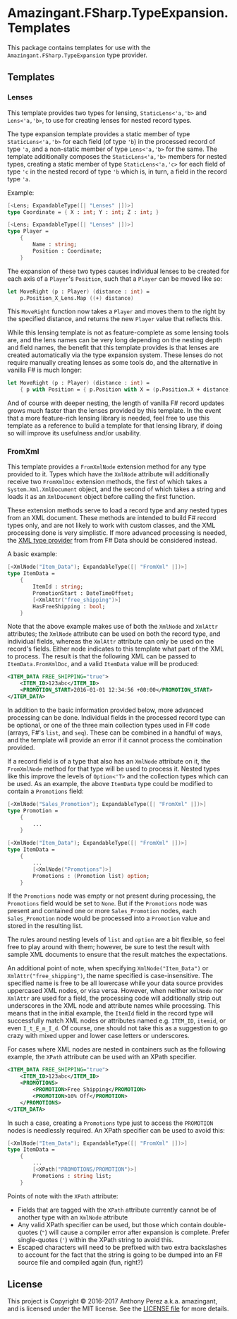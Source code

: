Amazingant.FSharp.TypeExpansion.Templates
=========================================

This package contains templates for use with the
`Amazingant.FSharp.TypeExpansion` type provider.


Templates
---------

### Lenses

This template provides two types for lensing, `StaticLens<'a,'b>` and
`Lens<'a,'b>`, to use for creating lenses for nested record types.

The type expansion template provides a static member of type `StaticLens<'a,'b>`
for each field (of type `'b`) in the processed record of type `'a`, and a
non-static member of type `Lens<'a,'b>` for the same. The template additionally
composes the `StaticLens<'a,'b>` members for nested types, creating a static
member of type `StaticLens<'a,'c>` for each field of type `'c` in the nested
record of type `'b` which is, in turn, a field in the record type `'a`.

Example:

```FSharp
[<Lens; ExpandableType([| "Lenses" |])>]
type Coordinate = { X : int; Y : int; Z : int; }

[<Lens; ExpandableType([| "Lenses" |])>]
type Player =
    {
        Name : string;
        Position : Coordinate;
    }
```

The expansion of these two types causes individual lenses to be created for each
axis of a `Player`'s `Position`, such that a `Player` can be moved like so:

```FSharp
let MoveRight (p : Player) (distance : int) =
    p.Position_X_Lens.Map ((+) distance)
```

This `MoveRight` function now takes a `Player` and moves them to the right by
the specified distance, and returns the new `Player` value that reflects this.


While this lensing template is not as feature-complete as some lensing tools
are, and the lens names can be very long depending on the nesting depth and
field names, the benefit that this template provides is that lenses are created
automatically via the type expansion system. These lenses do not require
manually creating lenses as some tools do, and the alternative in vanilla F# is
much longer:

```FSharp
let MoveRight (p : Player) (distance : int) =
    { p with Position = { p.Position with X = (p.Position.X + distance) } }
```

And of course with deeper nesting, the length of vanilla F# record updates grows
much faster than the lenses provided by this template. In the event that a more
feature-rich lensing library is needed, feel free to use this template as a
reference to build a template for that lensing library, if doing so will improve
its usefulness and/or usability.


### FromXml

This template provides a `FromXmlNode` extension method for any type provided to
it. Types which have the `XmlNode` attribute will additionally receive two
`FromXmlDoc` extension methods, the first of which takes a
`System.Xml.XmlDocument` object, and the second of which takes a string and
loads it as an `XmlDocument` object before calling the first function.

These extension methods serve to load a record type and any nested types from an
XML document. These methods are intended to build F# record types only, and are
not likely to work with custom classes, and the XML processing done is very
simplistic. If more advanced processing is needed, the [XML type
provider][xml-provider] from from F# Data should be considered instead.

A basic example:

```FSharp
[<XmlNode("Item_Data"); ExpandableType([| "FromXml" |])>]
type ItemData =
    {
        ItemId : string;
        PromotionStart : DateTimeOffset;
        [<XmlAttr("free_shipping")>]
        HasFreeShipping : bool;
    }
```

Note that the above example makes use of both the `XmlNode` and `XmlAttr`
attributes; the `XmlNode` attribute can be used on both the record type, and
individual fields, whereas the `XmlAttr` attribute can only be used on the
record's fields. Either node indicates to this template what part of the XML to
process. The result is that the following XML can be passed to
`ItemData.FromXmlDoc`, and a valid `ItemData` value will be produced:

```XML
<ITEM_DATA FREE_SHIPPING="true">
    <ITEM_ID>123abc</ITEM_ID>
    <PROMOTION_START>2016-01-01 12:34:56 +00:00</PROMOTION_START>
</ITEM_DATA>
```

In addition to the basic information provided below, more advanced processing
can be done. Individual fields in the processed record type can be optional, or
one of the three main collection types used in F# code (arrays, F#'s `list`, and
`seq`). These can be combined in a handful of ways, and the template will
provide an error if it cannot process the combination provided.

If a record field is of a type that also has an `XmlNode` attribute on it, the
`FromXmlNode` method for that type will be used to process it. Nested types like
this improve the levels of `Option<'T>` and the collection types which can be
used. As an example, the above `ItemData` type could be modified to contain a
`Promotions` field:

```FSharp
[<XmlNode("Sales_Promotion"); ExpandableType([| "FromXml" |])>]
type Promotion =
    {
        ...
    }

[<XmlNode("Item_Data"); ExpandableType([| "FromXml" |])>]
type ItemData =
    {
        ...
        [<XmlNode("Promotions")>]
        Promotions : (Promotion list) option;
    }
```

If the `Promotions` node was empty or not present during processing, the
`Promotions` field would be set to `None`. But if the `Promotions` node was
present and contained one or more `Sales_Promotion` nodes, each
`Sales_Promotion` node would be processed into a `Promotion` value and stored in
the resulting list.

The rules around nesting levels of `list` and `option` are a bit flexible, so
feel free to play around with them; however, be sure to test the result with
sample XML documents to ensure that the result matches the expectations.

An additional point of note, when specifying `XmlNode("Item_Data")` or
`XmlAttr("free_shipping")`, the name specified is case-insensitive. The
specified name is free to be all lowercase while your data source provides
uppercased XML nodes, or visa versa. However, when neither `XmlNode` nor
`XmlAttr` are used for a field, the processing code will additionally strip out
underscores in the XML node and attribute names while processing. This means
that in the initial example, the `ItemId` field in the record type will
successfully match XML nodes or attributes named e.g. `ITEM_ID`, `itemid`, or
even `I_t_E_m_I_d`. Of course, one should not take this as a suggestion to go
crazy with mixed upper and lower case letters or underscores.


For cases where XML nodes are nested in containers such as the following
example, the `XPath` attribute can be used with an XPath specifier.

```XML
<ITEM_DATA FREE_SHIPPING="true">
    <ITEM_ID>123abc</ITEM_ID>
    <PROMOTIONS>
        <PROMOTION>Free Shipping</PROMOTION>
        <PROMOTION>10% Off</PROMOTION>
    </PROMOTIONS>
</ITEM_DATA>
```

In such a case, creating a `Promotions` type just to access the `PROMOTION`
nodes is needlessly required. An XPath specifier can be used to avoid this:

```FSharp
[<XmlNode("Item_Data"); ExpandableType([| "FromXml" |])>]
type ItemData =
    {
        ...
        [<XPath("PROMOTIONS/PROMOTION")>]
        Promotions : string list;
    }
```

Points of note with the `XPath` attribute:

* Fields that are tagged with the `XPath` attribute currently cannot be of
  another type with an `XmlNode` attribute
* Any valid XPath specifier can be used, but those which contain double-quotes
  (`"`) will cause a compiler error after expansion is complete. Prefer
  single-quotes (`'`) within the XPath string to avoid this.
* Escaped characters will need to be prefixed with two extra backslashes to
  account for the fact that the string is going to be dumped into an F# source
  file and compiled again (fun, right?)



License
-------

This project is Copyright © 2016-2017 Anthony Perez a.k.a. amazingant, and is
licensed under the MIT license. See the [LICENSE file][license] for more
details.


[xml-provider]: https://fsharp.github.io/FSharp.Data/library/XmlProvider.html
[license]: https://github.com/amazingant/Amazingant.FSharp.TypeExpansion.Templates/blob/master/LICENSE

